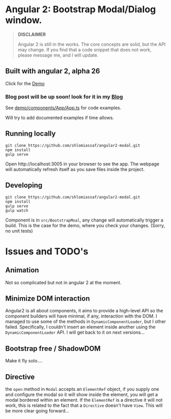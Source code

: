 # Angular 2: Bootstrap Modal/Dialog window.

>**DISCLAIMER**  
>
>Angular 2 is still in the works. The core concepts are solid, but the API may change. If you find that a code snippet that does not work, please message me, and I will update.
 
## Built with angular 2, alpha 26

Click for the [Demo](http://shlomiassaf.github.io/angular2-modal/)

### Blog post will be up soon! look for it in my [Blog](http://blog.assaf.co/)

See [demo/components/App/App.ts](https://github.com/shlomiassaf/angular2-modal/blob/master/demo/components/App/App.ts) for code examples.

Will try to add documented examples if time allows.

## Running locally
```
git clone https://github.com/shlomiassaf/angular2-modal.git
npm install
gulp serve
```
Open http://localhost:3005 in your browser to see the app. The webpage will automatically refresh itself as you save files inside the project.
## Developing
```
git clone https://github.com/shlomiassaf/angular2-modal.git
npm install
gulp serve
gulp watch
```
Component is in `src/BootstrapMoal`, any change will automatically trigger a build.
This is the case for the demo, where you check your changes. (Sorry, no unit tests)


# Issues and TODO's
## Animation
Not so complicated but not in angular 2 at the moment.

## Minimize DOM interaction
Angular2 is all about components, it aims to provide a high-level API so the component builders will have minimal, if any, interaction with the DOM. 
I managed to use some of the methods in `DynamicComponentLoader`, but I other failed. Specifically, I couldn't insert an element inside another using the `DynamicComponentLoader` API.
I will get back to it on next versions...
 
## Bootstrap free / ShadowDOM
Make it fly solo....

## Directive
the `open` method in `Modal` accepts an `ElementRef` object, if you supply one and configure the modal so it will show inside the element, you will get a modal bordered within an element.
If the `ElementRef` is a directive it will not work, this is related to the fact that a `Directive` doesn't have `View`. 
This will be more clear going forward... 
